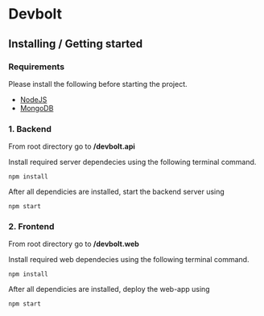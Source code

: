 # Devbolt 


## Installing / Getting started

### Requirements
Please install the following before starting the project.
- [NodeJS](https://nodejs.org/en/download/)
- [MongoDB](https://www.mongodb.com/try/download/community)



### 1. Backend

From root directory go to <b>/devbolt.api </b>

Install required server dependecies using the following terminal command.
```shell
npm install
```
After all dependicies are installed, start the backend server using
```shell
npm start
```
### 2. Frontend

From root directory go to <b>/devbolt.web </b>

Install required web dependecies using the following terminal command.
```shell
npm install
```
After all dependicies are installed, deploy the web-app using
```shell
npm start
```
